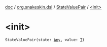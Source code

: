[doc](../../index.md) / [org.snakeskin.dsl](../index.md) / [StateValuePair](index.md) / [&lt;init&gt;](./-init-.md)

# &lt;init&gt;

`StateValuePair(state: `[`Any`](https://kotlinlang.org/api/latest/jvm/stdlib/kotlin/-any/index.html)`, value: `[`T`](index.md#T)`)`